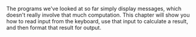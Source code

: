 The programs we've looked at so far simply display messages, which doesn't really involve that much computation.
This chapter will show you how to read input from the keyboard, use that input to calculate a result, and then format that result for output.